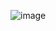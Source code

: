 ![image](https://github.com/VengisettyNagendrakumar/Investment-Calculator/assets/95341881/698712c9-dbf6-42cb-851e-6d0816933efa)
